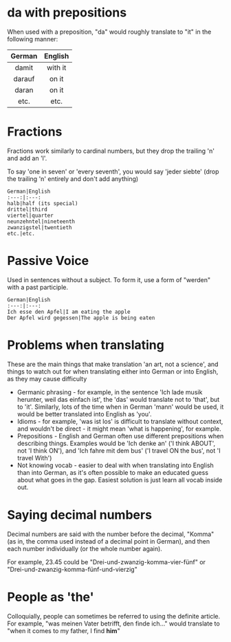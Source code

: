 # da with prepositions
When used with a preposition, "da" would roughly translate to "it" in the following manner:

German|English
:---:|:---:
damit|with it
darauf|on it
daran|on it
etc.|etc.

# Fractions
Fractions work similarly to cardinal numbers, but they drop the trailing 'n' and add an 'l'.

To say 'one in seven' or 'every seventh', you would say 'jeder siebte' (drop the trailing 'n' entirely and don't add anything)

    German|English
    :---:|:---:
    halb|half (its special)
    drittel|third
    viertel|quarter
    neunzehntel|nineteenth
    zwanzigstel|twentieth
    etc.|etc.

# Passive Voice
Used in sentences without a subject. To form it, use a form of "werden" with a past participle.

    German|English
    :---:|:---:
    Ich esse den Apfel|I am eating the apple
    Der Apfel wird gegessen|The apple is being eaten

# Problems when translating
These are the main things that make translation 'an art, not a science', and things to watch out for when translating either into German or into English, as they may cause difficulty
 - Germanic phrasing - for example, in the sentence 'Ich lade musik herunter, weil das einfach ist', the 'das' would translate not to 'that', but to 'it'. Similarly, lots of the time when in German 'mann' would be used, it would be better translated into English as 'you'.
 - Idioms - for example, 'was ist los' is difficult to translate without context, and wouldn't be direct - it might mean 'what is happening', for example.
 - Prepositions - English and German often use different prepositions when describing things. Examples would be 'Ich denke an' ('I think ABOUT', not 'I think ON'), and 'Ich fahre mit dem bus' ('I travel ON the bus', not 'I travel With')
 - Not knowing vocab - easier to deal with when translating into English than into German, as it's often possible to make an educated guess about what goes in the gap. Easiest solution is just learn all vocab inside out.

# Saying decimal numbers
Decimal numbers are said with the number before the decimal, "Komma" (as in, the comma used instead of a decimal point in German), and then each number individually (or the whole number again).

For example, 23.45 could be "Drei-und-zwanzig-komma-vier-fünf" or "Drei-und-zwanzig-komma-fünf-und-vierzig"

# People as 'the'
Colloquially, people can sometimes be referred to using the definite article. For example, "was meinen Vater betrifft, den finde ich..." would translate to "when it comes to my father, I find **him**"
